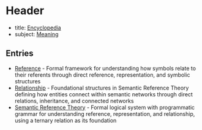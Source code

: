 # Header
- title: [Encyclopedia](.encyclopedia.md)
- subject: [Meaning](semantic-reference-theory.md)

## Entries

- [Reference](reference.md) - Formal framework for understanding how symbols relate to their referents through direct reference, representation, and symbolic structures
- [Relationship](relationship.md) - Foundational structures in Semantic Reference Theory defining how entities connect within semantic networks through direct relations, inheritance, and connected networks
- [Semantic Reference Theory](semantic-reference-theory.md) - Formal logical system with programmatic grammar for understanding reference, representation, and relationship, using a ternary relation as its foundation